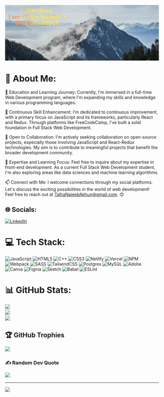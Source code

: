 <img class="imagebanner" src="assets/gif/giphy.gif" alt="software developer banner" style="width: 700px;">

# 💫 About Me:
🔭 Education and Learning Journey:
Currently, I'm immersed in a full-time Web Development program, where I'm expanding my skills and knowledge in various programming languages.

🌱 Continuous Skill Enhancement:
I'm dedicated to continuous improvement, with a primary focus on JavaScript and its frameworks, particularly React and Redux. Through platforms like FreeCodeCamp, I've built a solid foundation in Full Stack Web Development.

👯 Open to Collaboration:
I'm actively seeking collaboration on open-source projects, especially those involving JavaScript and React-Redux technologies. My aim is to contribute to meaningful projects that benefit the broader development community.

💬 Expertise and Learning Focus:
Feel free to inquire about my expertise in front-end development. As a current Full Stack Web Development student, I'm also exploring areas like data sciences and machine learning algorithms.

📫 Connect with Me:
I welcome connections through my social platforms. Let's discuss the exciting possibilities in the world of web development! Feel free to reach out at TalhaNajeebAkhun@gmail.com. 😊

## 🌐 Socials:
[![LinkedIn](https://img.shields.io/badge/LinkedIn-%230077B5.svg?logo=linkedin&logoColor=white)](https://linkedin.com/in/in/talha-akhun3) 

# 💻 Tech Stack:
![JavaScript](https://img.shields.io/badge/javascript-%23323330.svg?style=for-the-badge&logo=javascript&logoColor=%23F7DF1E) ![HTML5](https://img.shields.io/badge/html5-%23E34F26.svg?style=for-the-badge&logo=html5&logoColor=white) ![C++](https://img.shields.io/badge/c++-%2300599C.svg?style=for-the-badge&logo=c%2B%2B&logoColor=white) ![CSS3](https://img.shields.io/badge/css3-%231572B6.svg?style=for-the-badge&logo=css3&logoColor=white) ![Netlify](https://img.shields.io/badge/netlify-%23000000.svg?style=for-the-badge&logo=netlify&logoColor=#00C7B7) ![Vercel](https://img.shields.io/badge/vercel-%23000000.svg?style=for-the-badge&logo=vercel&logoColor=white) ![NPM](https://img.shields.io/badge/NPM-%23CB3837.svg?style=for-the-badge&logo=npm&logoColor=white) ![Webpack](https://img.shields.io/badge/webpack-%238DD6F9.svg?style=for-the-badge&logo=webpack&logoColor=black) ![SASS](https://img.shields.io/badge/SASS-hotpink.svg?style=for-the-badge&logo=SASS&logoColor=white) ![TailwindCSS](https://img.shields.io/badge/tailwindcss-%2338B2AC.svg?style=for-the-badge&logo=tailwind-css&logoColor=white) ![Postgres](https://img.shields.io/badge/postgres-%23316192.svg?style=for-the-badge&logo=postgresql&logoColor=white) ![MySQL](https://img.shields.io/badge/mysql-%2300000f.svg?style=for-the-badge&logo=mysql&logoColor=white) ![Adobe](https://img.shields.io/badge/adobe-%23FF0000.svg?style=for-the-badge&logo=adobe&logoColor=white) ![Canva](https://img.shields.io/badge/Canva-%2300C4CC.svg?style=for-the-badge&logo=Canva&logoColor=white) ![Figma](https://img.shields.io/badge/figma-%23F24E1E.svg?style=for-the-badge&logo=figma&logoColor=white) ![Sketch](https://img.shields.io/badge/Sketch-FFB387?style=for-the-badge&logo=sketch&logoColor=black) ![Babel](https://img.shields.io/badge/Babel-F9DC3e?style=for-the-badge&logo=babel&logoColor=black) ![ESLint](https://img.shields.io/badge/ESLint-4B3263?style=for-the-badge&logo=eslint&logoColor=white)
# 📊 GitHub Stats:
![](https://github-readme-stats.vercel.app/api?username=TalhaAkhun&theme=dark&hide_border=false&include_all_commits=false&count_private=false)<br/>
![](https://github-readme-streak-stats.herokuapp.com/?user=TalhaAkhun&theme=dark&hide_border=false)<br/>
![](https://github-readme-stats.vercel.app/api/top-langs/?username=TalhaAkhun&theme=dark&hide_border=false&include_all_commits=false&count_private=false&layout=compact)

## 🏆 GitHub Trophies
![](https://github-profile-trophy.vercel.app/?username=TalhaNajeeb&theme=radical&no-frame=false&no-bg=true&margin-w=4)

### ✍️ Random Dev Quote
![](https://quotes-github-readme.vercel.app/api?type=horizontal&theme=radical)

---
[![](https://visitcount.itsvg.in/api?id=TalhaAkhun&icon=0&color=0)](https://visitcount.itsvg.in)

<!-- Proudly created with GPRM ( https://gprm.itsvg.in ) -->

<!-- Proudly created with GPRM ( https://gprm.itsvg.in ) -->
<!---
TalhaNajeebb/TalhaNajeebb is a ✨ special ✨ repository because its `README.md` (this file) appears on your GitHub profile.
You can click the Preview link to take a look at your changes.
--->
